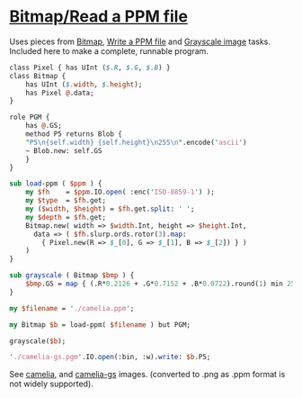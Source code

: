 [1]: https://rosettacode.org/wiki/Bitmap/Read_a_PPM_file

# [Bitmap/Read a PPM file][1]





Uses pieces from [ Bitmap](https://rosettacode.org/wiki/Bitmap#Raku), [ Write a PPM file](https://rosettacode.org/wiki/Bitmap/Write_a_PPM_file#Raku) and [ Grayscale image](https://rosettacode.org/wiki/Grayscale_image#Raku) tasks. Included here to make a complete, runnable program.

```perl
class Pixel { has UInt ($.R, $.G, $.B) }
class Bitmap {
    has UInt ($.width, $.height);
    has Pixel @.data;
}

role PGM {
    has @.GS;
    method P5 returns Blob {
	"P5\n{self.width} {self.height}\n255\n".encode('ascii')
	~ Blob.new: self.GS
    }
}

sub load-ppm ( $ppm ) {
    my $fh    = $ppm.IO.open( :enc('ISO-8859-1') );
    my $type  = $fh.get;
    my ($width, $height) = $fh.get.split: ' ';
    my $depth = $fh.get;
    Bitmap.new( width => $width.Int, height => $height.Int,
      data => ( $fh.slurp.ords.rotor(3).map:
        { Pixel.new(R => $_[0], G => $_[1], B => $_[2]) } )
    )
}

sub grayscale ( Bitmap $bmp ) {
    $bmp.GS = map { (.R*0.2126 + .G*0.7152 + .B*0.0722).round(1) min 255 }, $bmp.data;
}

my $filename = './camelia.ppm';

my Bitmap $b = load-ppm( $filename ) but PGM;

grayscale($b);

'./camelia-gs.pgm'.IO.open(:bin, :w).write: $b.P5;
```


See [camelia](https://github.com/thundergnat/rc/blob/master/img/camelia.png), and [camelia-gs](https://github.com/thundergnat/rc/blob/master/img/camelia-gs.png) images. (converted to .png as .ppm format is not widely supported).
